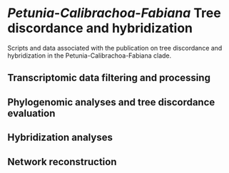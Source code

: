 # *Petunia*-*Calibrachoa*-*Fabiana* Tree discordance and hybridization
Scripts and data associated with the publication on tree discordance and hybridization in the Petunia-Calibrachoa-Fabiana clade.

## Transcriptomic data filtering and processing


## Phylogenomic analyses and tree discordance evaluation


## Hybridization analyses


## Network reconstruction


